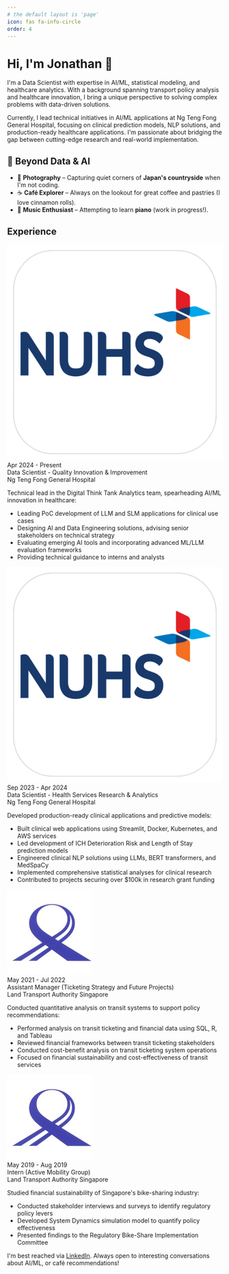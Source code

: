 ```yaml
---
# the default layout is 'page'
icon: fas fa-info-circle
order: 4
---
```


<link rel="stylesheet" href="/assets/css/timeline.css">

# Hi, I'm Jonathan 👋

I'm a Data Scientist with expertise in AI/ML, statistical modeling, and healthcare analytics. With a background spanning transport policy analysis and healthcare innovation, I bring a unique perspective to solving complex problems with data-driven solutions.

Currently, I lead technical initiatives in AI/ML applications at Ng Teng Fong General Hospital, focusing on clinical prediction models, NLP solutions, and production-ready healthcare applications. I'm passionate about bridging the gap between cutting-edge research and real-world implementation.

## 🎯 Beyond Data & AI
- 📸 **Photography** – Capturing quiet corners of **Japan's countryside** when I'm not coding.
- ☕ **Café Explorer** – Always on the lookout for great coffee and pastries (I love cinnamon rolls).
- 🎵 **Music Enthusiast** – Attempting to learn **piano** (work in progress!).

## Experience

<div class="timeline">
  <div class="timeline-item">
    <div class="timeline-icon healthcare">
      <img src="/assets/img/nuhs-app-logo.webp" alt="NUHS Logo">
    </div>
    <div class="timeline-content">
      <div class="timeline-date">Apr 2024 - Present</div>
      <div class="timeline-title">Data Scientist - Quality Innovation & Improvement</div>
      <div class="timeline-company">Ng Teng Fong General Hospital</div>
      <div class="timeline-description">
        <p>Technical lead in the Digital Think Tank Analytics team, spearheading AI/ML innovation in healthcare:</p>
        <ul>
          <li>Leading PoC development of LLM and SLM applications for clinical use cases</li>
          <li>Designing AI and Data Engineering solutions, advising senior stakeholders on technical strategy</li>
          <li>Evaluating emerging AI tools and incorporating advanced ML/LLM evaluation frameworks</li>
          <li>Providing technical guidance to interns and analysts</li>
        </ul>
      </div>
    </div>
  </div>

  <div class="timeline-item">
    <div class="timeline-icon healthcare">
      <img src="/assets/img/nuhs-app-logo.webp" alt="NUHS Logo">
    </div>
    <div class="timeline-content">
      <div class="timeline-date">Sep 2023 - Apr 2024</div>
      <div class="timeline-title">Data Scientist - Health Services Research & Analytics</div>
      <div class="timeline-company">Ng Teng Fong General Hospital</div>
      <div class="timeline-description">
        <p>Developed production-ready clinical applications and predictive models:</p>
        <ul>
          <li>Built clinical web applications using Streamlit, Docker, Kubernetes, and AWS services</li>
          <li>Led development of ICH Deterioration Risk and Length of Stay prediction models</li>
          <li>Engineered clinical NLP solutions using LLMs, BERT transformers, and MedSpaCy</li>
          <li>Implemented comprehensive statistical analyses for clinical research</li>
          <li>Contributed to projects securing over $100k in research grant funding</li>
        </ul>
      </div>
    </div>
  </div>

  <div class="timeline-item">
    <div class="timeline-icon transport">
      <img src="/assets/img/lta_logo.jpeg" alt="LTA Logo">
    </div>
    <div class="timeline-content">
      <div class="timeline-date">May 2021 - Jul 2022</div>
      <div class="timeline-title">Assistant Manager (Ticketing Strategy and Future Projects)</div>
      <div class="timeline-company">Land Transport Authority Singapore</div>
      <div class="timeline-description">
        <p>Conducted quantitative analysis on transit systems to support policy recommendations:</p>
        <ul>
          <li>Performed analysis on transit ticketing and financial data using SQL, R, and Tableau</li>
          <li>Reviewed financial frameworks between transit ticketing stakeholders</li>
          <li>Conducted cost-benefit analysis on transit ticketing system operations</li>
          <li>Focused on financial sustainability and cost-effectiveness of transit services</li>
        </ul>
      </div>
    </div>
  </div>

  <div class="timeline-item">
    <div class="timeline-icon transport">
      <img src="/assets/img/lta_logo.jpeg" alt="LTA Logo">
    </div>
    <div class="timeline-content">
      <div class="timeline-date">May 2019 - Aug 2019</div>
      <div class="timeline-title">Intern (Active Mobility Group)</div>
      <div class="timeline-company">Land Transport Authority Singapore</div>
      <div class="timeline-description">
        <p>Studied financial sustainability of Singapore's bike-sharing industry:</p>
        <ul>
          <li>Conducted stakeholder interviews and surveys to identify regulatory policy levers</li>
          <li>Developed System Dynamics simulation model to quantify policy effectiveness</li>
          <li>Presented findings to the Regulatory Bike-Share Implementation Committee</li>
        </ul>
      </div>
    </div>
  </div>
</div>

I'm best reached via [LinkedIn](https://www.linkedin.com/in/jyeomingjie/). Always open to interesting conversations about AI/ML, or café recommendations!
